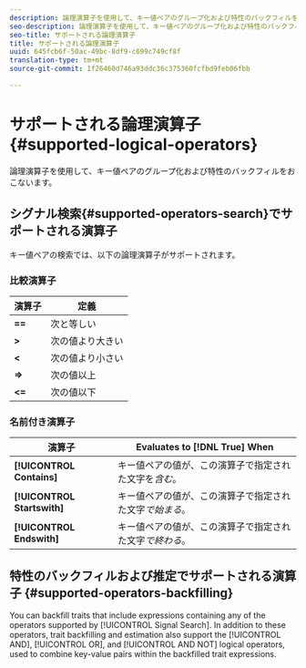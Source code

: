 ```yaml
---
description: 論理演算子を使用して、キー値ペアのグループ化および特性のバックフィルをおこないます。
seo-description: 論理演算子を使用して、キー値ペアのグループ化および特性のバックフィルをおこないます。
seo-title: サポートされる論理演算子
title: サポートされる論理演算子
uuid: 645fcb6f-50ac-49bc-8df9-c699c749cf8f
translation-type: tm+mt
source-git-commit: 1f26460d746a93ddc36c375360fcfbd9feb06fbb

---
```



# サポートされる論理演算子 {#supported-logical-operators}

論理演算子を使用して、キー値ペアのグループ化および特性のバックフィルをおこないます。

## シグナル検索{#supported-operators-search}でサポートされる演算子 

キー値ペアの検索では、以下の論理演算子がサポートされます。

### 比較演算子

| 演算子 | 定義 |
|---|---|
| **==** | 次と等しい |
| **&gt;** | 次の値より大きい |
| **&lt;** | 次の値より小さい |
| **=&gt;** | 次の値以上 |
| **&lt;=** | 次の値以下 |

### 名前付き演算子

| 演算子 | Evaluates to [!DNL True] When |
|---|---|
| **[!UICONTROL Contains]** | キー値ペアの値が、この演算子で指定された文字を*含む*。 |
| **[!UICONTROL Startswith]** | キー値ペアの値が、この演算子で指定された文字*で始まる*。 |
| **[!UICONTROL Endswith]** | キー値ペアの値が、この演算子で指定された文字*で終わる*。 |

## 特性のバックフィルおよび推定でサポートされる演算子 {#supported-operators-backfilling}

You can backfill traits that include expressions containing any of the operators supported by [!UICONTROL Signal Search]. In addition to these operators, trait backfilling and estimation also support the [!UICONTROL AND], [!UICONTROL OR], and [!UICONTROL AND NOT] logical operators, used to combine key-value pairs within the backfilled trait expressions.